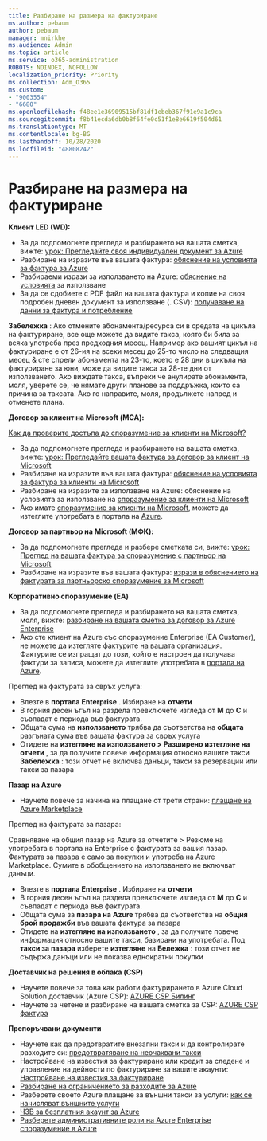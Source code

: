```yaml
---
title: Разбиране на размера на фактуриране
ms.author: pebaum
author: pebaum
manager: mnirkhe
ms.audience: Admin
ms.topic: article
ms.service: o365-administration
ROBOTS: NOINDEX, NOFOLLOW
localization_priority: Priority
ms.collection: Adm_O365
ms.custom:
- "9003554"
- "6680"
ms.openlocfilehash: f48ee1e36909515bf81df1ebeb367f91e9a1c9ca
ms.sourcegitcommit: f8b41ecda6db0b8f64fe0c51f1e8e6619f504d61
ms.translationtype: MT
ms.contentlocale: bg-BG
ms.lasthandoff: 10/28/2020
ms.locfileid: "48808242"
---
```

# <a name="understand-billing-amount"></a>Разбиране на размера на фактуриране

**Клиент LED (WD):**

- За да подпомогнете прегледа и разбирането на вашата сметка, вижте: [урок: Прегледайте своя индивидуален документ за Azure](https://docs.microsoft.com/azure/cost-management-billing/understand/review-individual-bill?WT.mc_id=Portal-Microsoft_Azure_Support)
- Разбиране на изразите във вашата фактура: [обяснение на условията за фактура за Azure](https://docs.microsoft.com/azure/cost-management-billing/understand/understand-invoice?WT.mc_id=Portal-Microsoft_Azure_Support)
- Разбираеми изрази за използването на Azure: [обяснение на условията](https://docs.microsoft.com/azure/cost-management-billing/understand/understand-usage?WT.mc_id=Portal-Microsoft_Azure_Support) за използване
- За да се сдобиете с PDF файл на вашата фактура и копие на своя подробен дневен документ за използване (. CSV): [получаване на данни за фактура и потребление](https://docs.microsoft.com/azure/billing/billing-download-azure-invoice-daily-usage-date?WT.mc_id=Portal-Microsoft_Azure_Support)

**Забележка** : Ако отмените абонамента/ресурса си в средата на цикъла на фактуриране, все още можете да видите такса, която би била за всяка употреба през предходния месец. Например ако вашият цикъл на фактуриране е от 26-ия на всеки месец до 25-то число на следващия месец & сте спрели абонамента на 23-то, което е 28 дни в цикъла на фактуриране за юни, може да видите такса за 28-те дни от използването. Ако виждате такса, въпреки че анулирате абонамента, моля, уверете се, че нямате други планове за поддръжка, които са причина за таксата. Ако го направите, моля, продължете напред и отменете плана.

**Договор за клиент на Microsoft (МСА):**

[Как да проверите достъпа до споразумение за клиенти на Microsoft?](https://docs.microsoft.com/azure/cost-management-billing/manage/download-azure-invoice-daily-usage-date?WT.mc_id=Portal-Microsoft_Azure_Support#check-access-to-a-microsoft-customer-agreement)

- За да подпомогнете прегледа и разбирането на вашата сметка, вижте: [урок: Прегледайте вашата фактура за договор за клиент на Microsoft](https://docs.microsoft.com/azure/cost-management-billing/understand/review-customer-agreement-bill?WT.mc_id=Portal-Microsoft_Azure_Support)
- Разбиране на изразите във вашата фактура: [обяснение на условията за фактура за клиенти на Microsoft](https://docs.microsoft.com/azure/cost-management-billing/understand/mca-understand-your-invoice?WT.mc_id=Portal-Microsoft_Azure_Support)
- Разбиране на изразите за използване на Azure: обяснение на условията за използване на [споразумение за клиенти на Microsoft](https://docs.microsoft.com/azure/cost-management-billing/understand/mca-understand-your-usage?WT.mc_id=Portal-Microsoft_Azure_Support)
- Ако имате [споразумение за клиенти на Microsoft](https://docs.microsoft.com/azure/cost-management-billing/manage/download-azure-invoice-daily-usage-date?WT.mc_id=Portal-Microsoft_Azure_Support#check-access-to-a-microsoft-customer-agreement), можете да изтеглите употребата в портала на [Azure](https://portal.azure.com/).

**Договор за партньор на Microsoft (МФК):**

- За да подпомогнете прегледа и разбере сметката си, вижте: [урок: Преглед на вашата фактура за споразумение с партньор на Microsoft](https://docs.microsoft.com/azure/cost-management-billing/understand/review-partner-agreement-bill?WT.mc_id=Portal-Microsoft_Azure_Support)
- Разбиране на изразите във вашата фактура: [изрази в обяснението на фактурата за партньорско споразумение за Microsoft](https://docs.microsoft.com/azure/cost-management-billing/understand/mpa-invoice-terms?WT.mc_id=Portal-Microsoft_Azure_Support)

**Корпоративно споразумение (EA)**

- За да подпомогнете прегледа и разбирането на вашата сметка, моля, вижте: [разбиране на вашата сметка за договор за Azure Enterprise](https://docs.microsoft.com/azure/cost-management-billing/understand/review-enterprise-agreement-bill?WT.mc_id=Portal-Microsoft_Azure_Support)
- Ако сте клиент на Azure със споразумение Enterprise (EA Customer), не можете да изтегляте фактурите на вашата организация. Фактурите се изпращат до този, който е настроен да получава фактури за записа, можете да изтеглите употребата в [портала на Azure](https://portal.azure.com/).

Преглед на фактурата за свръх услуга:

- Влезте в **портала Enterprise** . Избиране на **отчети**
- В горния десен ъгъл на раздела превключете изгледа от **M** до **C** и съвпадат с периода във фактурата.
- Общата сума на **използването** трябва да съответства на **общата** разгъната сума във вашата фактура за свръх услуга
- Отидете на **изтегляне на използването > Разширено изтегляне на отчети** , за да получите повече информация относно вашите такси **Забележка** : този отчет не включва данъци, такси за резервации или такси за пазара

**Пазар на Azure**

- Научете повече за начина на плащане от трети страни: [плащане на Azure Marketplace](https://docs.microsoft.com/azure/billing/billing-understand-your-azure-marketplace-charges?WT.mc_id=Portal-Microsoft_Azure_Support)

Преглед на фактурата за пазара:

Сравняване на общия пазар на Azure за отчетите > Резюме на употребата в портала на Enterprise с фактурата за вашия пазар. Фактурата за пазара е само за покупки и употреба на Azure Marketplace. Сумите в обобщението на използването не включват данъци.

- Влезте в **портала Enterprise** . Избиране на **отчети**
- В горния десен ъгъл на раздела превключете изгледа от **M** до **C** и съвпадат с периода във фактурата.
- Общата сума за **пазара на Azure** трябва да съответства на **общия брой продажби** във вашата фактура за пазара
- Отидете на **изтегляне на използването** , за да получите повече информация относно вашите такси, базирани на употребата. Под **такси за пазара** изберете **изтегляне** на **Бележка** : този отчет не съдържа данъци или не показва еднократни покупки

**Доставчик на решения в облака (CSP)**

- Научете повече за това как работи фактурирането в Azure Cloud Solution доставчик (Azure CSP): [AZURE CSP Билинг](https://docs.microsoft.com/azure/cloud-solution-provider/billing/azure-csp-billing-overview?WT.mc_id=Portal-Microsoft_Azure_Support)
- Научете за четене и разбиране на вашата сметка за CSP: [AZURE CSP фактура](https://docs.microsoft.com/azure/cloud-solution-provider/billing/azure-csp-invoice?WT.mc_id=Portal-Microsoft_Azure_Support)

**Препоръчвани документи**

- Научете как да предотвратите внезапни такси и да контролирате разходите си: [предотвратяване на неочаквани такси](https://docs.microsoft.com/azure/cost-management-billing/manage/getting-started?WT.mc_id=Portal-Microsoft_Azure_Support)
- Настройване на известия за фактуриране или кредит за следене и управление на дейности по фактуриране за вашите акаунти: [Настройване на известия за фактуриране](https://docs.microsoft.com/azure/cost-management-billing/costs/cost-mgt-alerts-monitor-usage-spending?WT.mc_id=Portal-Microsoft_Azure_Support)
- [Разбиране на ограничението за разходите за Azure](https://docs.microsoft.com/azure/cost-management-billing/manage/spending-limit?WT.mc_id=Portal-Microsoft_Azure_Support)
- Разберете своето Azure плащане за външни такси за услуги: [как се начисляват външните услуги](https://docs.microsoft.com/azure/cost-management-billing/understand/understand-azure-marketplace-charges?WT.mc_id=Portal-Microsoft_Azure_Support)
- [ЧЗВ за безплатния акаунт за Azure](https://azure.microsoft.com/free/free-account-faq/)
- [Разберете административните роли на Azure Enterprise споразумение в Azure](https://docs.microsoft.com/azure/cost-management-billing/manage/understand-ea-roles?WT.mc_id=Portal-Microsoft_Azure_Support)